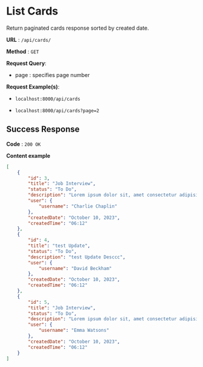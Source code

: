 # List Cards

Return paginated cards response sorted by created date. 

**URL** : `/api/cards/`

**Method** : `GET`


**Request Query**:
* page : specifies page number 



**Request Example(s)**:

* `localhost:8000/api/cards`

* `localhost:8000/api/cards?page=2`

## Success Response

**Code** : `200 OK`

**Content example**

```json
[
    {
        "id": 3,
        "title": "Job Interview",
        "status": "To Do",
        "description": "Lorem ipsum dolor sit, amet consectetur adipisicing elit. Velit recusandae dolorem quam repellendus ",
        "user": {
            "username": "Charlie Chaplin"
        },
        "createdDate": "October 10, 2023",
        "createdTime": "06:12"
    },
    {
        "id": 4,
        "title": "test Update",
        "status": "To Do",
        "description": "test Update Desccc",
        "user": {
            "username": "David Beckham"
        },
        "createdDate": "October 10, 2023",
        "createdTime": "06:12"
    },
    {
        "id": 5,
        "title": "Job Interview",
        "status": "To Do",
        "description": "Lorem ipsum dolor sit, amet consectetur adipisicing elit. Velit recusandae dolorem quam repellendus ",
        "user": {
            "username": "Emma Watsons"
        },
        "createdDate": "October 10, 2023",
        "createdTime": "06:12"
    }
]
```
